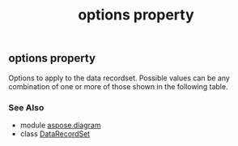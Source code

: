 ﻿---
title: options property
second_title: Aspose.Diagram for Python via .NET API References
description: 
type: docs
weight: 130
url: /python-net/aspose.diagram/datarecordset/options/
is_root: false
---

## options property


Options to apply to the data recordset. Possible values can be any combination of one or more of those shown in the following table.

### See Also
* module [aspose.diagram](../../)
* class [DataRecordSet](/diagram/python-net/aspose.diagram/datarecordset)

